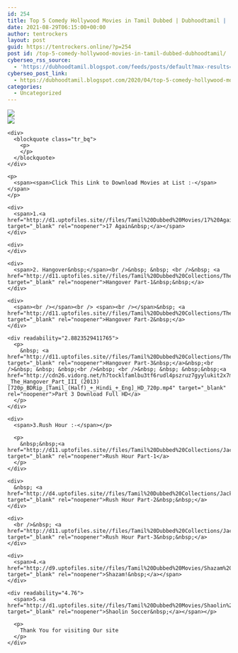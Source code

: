 ```yaml
---
id: 254
title: Top 5 Comedy Hollywood Movies in Tamil Dubbed | Dubhoodtamil |
date: 2021-08-29T06:15:00+00:00
author: tentrockers
layout: post
guid: https://tentrockers.online/?p=254
post id: /top-5-comedy-hollywood-movies-in-tamil-dubbed-dubhoodtamil/
cyberseo_rss_source:
  - 'https://dubhoodtamil.blogspot.com/feeds/posts/default?max-results=150&start-index=301'
cyberseo_post_link:
  - https://dubhoodtamil.blogspot.com/2020/04/top-5-comedy-hollywood-movies-in-tamil.html
categories:
  - Uncategorized
---
```

<div class="media_block">
  <img src="https://img.youtube.com/vi/AbSyaq7LUt4/default.jpg" class="media_thumbnail" />
</div>

<div>
  <img src="https://lh6.googleusercontent.com/proxy/cyL8coLSjXpe7j6Umi2w2g4uS4122K912DWEpIzetg36aaOgnRZ7x6CYMV_KPux0BF1SxfqhBdhtjlVD" class="ff-og-image-inserted" />
</div>

<div>
  <p>
  </p>
  
  <p>
    </div> 
    
    <div>
      <blockquote class="tr_bq">
        <p>
        </p>
      </blockquote>
    </div>
    
    <p>
      <span><span>Click This Link to Download Movies at List :-</span></span>
    </p>
    
    <div>
      <span>1.<a href="http://d1.uptofiles.site//files/Tamil%20Dubbed%20Movies/17%20Again%20(2009)/17%20Again%20(640x360)/17%20Again%20HD.mp4" target="_blank" rel="noopener">17 Again&nbsp;</a></span>
    </div>
    
    <div>
    </div>
    
    <div>
      <span>2. Hangover&nbsp;</span><br />&nbsp; &nbsp; <br />&nbsp; <a href="http://d11.uptofiles.site//files/Tamil%20Dubbed%20Collections/The%20Hangover%20Trilogy%20Collections/The%20Hangover%20(2009)/Mp4%20HD%20(640x360)/The%20Hangover%20(2009)%20HD%20(640x360).mp4" target="_blank" rel="noopener">Hangover Part-1&nbsp;&nbsp;</a>
    </div>
    
    <div>
      <span><br /></span><br /> <span><br /></span>&nbsp; <a href="http://d11.uptofiles.site//files/Tamil%20Dubbed%20Collections/The%20Hangover%20Trilogy%20Collections/The%20Hangover%202%20(2011)/Mp4%20HD%20(640x360)/The%20Hangover%202%20(2011)%20HD%20(640x360).mp4" target="_blank" rel="noopener">Hangover Part-2&nbsp;</a>
    </div>
    
    <div readability="2.8823529411765">
      <p>
        &nbsp; <a href="http://d11.uptofiles.site//files/Tamil%20Dubbed%20Collections/The%20Hangover%20Trilogy%20Collections/The%20Hangover%203%20(2013)/Mp4%20HD%20(640x360)/The%20Hangover%203%20(2013)%20HD%20(640x360).mp4" target="_blank" rel="noopener">Hangover Part-3&nbsp;</a>&nbsp;<br />&nbsp; &nbsp; &nbsp;<br />&nbsp; <br />&nbsp; &nbsp; &nbsp;&nbsp;<a href="http://cdn26.vidorg.net/h7tocklfamlbu3tf6rudl4pszruz7gyylukit2x7m6warqt5yps4jng4oqta/TamilYogi.com_-_The_Hangover_Part_III_(2013)[720p_BDRip_[Tamil_(Half)_+_Hindi_+_Eng]_HD_720p.mp4" target="_blank" rel="noopener">Part 3 Download Full HD</a>
      </p>
    </div>
    
    <div>
      <span>3.Rush Hour :-</span></p> 
      
      <p>
        &nbsp;&nbsp;<a href="http://d11.uptofiles.site//files/Tamil%20Dubbed%20Collections/Jackie%20Chan%20Movie%20Collections/Rush%20Hour%20(1998)/Mp4%20HD%20(640x360)/Rush%20Hour%20(1998)%20HD%20(640x360).mp4" target="_blank" rel="noopener">Rush Hour Part-1</a>
      </p>
    </div>
    
    <div>
      &nbsp; <a href="http://d4.uptofiles.site//files/Tamil%20Dubbed%20Collections/Jackie%20Chan%20Movie%20Collections/Rush%20Hour%202%20(2001)/Mp4%20HD%20(640x360)/Rush%20Hour%202%20(2001)%20HD%20(640x360).mp4" target="_blank" rel="noopener">Rush Hour Part-2&nbsp;&nbsp;</a>
    </div>
    
    <div>
      <br />&nbsp; <a href="http://d11.uptofiles.site//files/Tamil%20Dubbed%20Collections/Jackie%20Chan%20Movie%20Collections/Rush%20Hour%203%20(2007)/Mp4%20HD%20(640x360)/Rush%20Hour%203%20(2007)%20HD%20(640x360).mp4" target="_blank" rel="noopener">Rush Hour Part-3&nbsp;&nbsp;</a>
    </div>
    
    <div>
      <span>4.<a href="http://d9.uptofiles.site//files/Tamil%20Dubbed%20Movies/Shazam%20(2019)/Shazam%20(640x360)/Shazam%202019%20HD.mp4" target="_blank" rel="noopener">Shazam!&nbsp;</a></span>
    </div>
    
    <div readability="4.76">
      <span>5.<a href="http://d1.uptofiles.site//files/Tamil%20Dubbed%20Movies/Shaolin%20Soccer%20(2001)/Shaolin%20Soccer%20(640x360)/Shaolin%20Soccer%20HD.mp4" target="_blank" rel="noopener">Shaolin Soccer&nbsp;</a></span></p> 
      
      <p>
        Thank You for visiting Our site
      </p>
    </div>